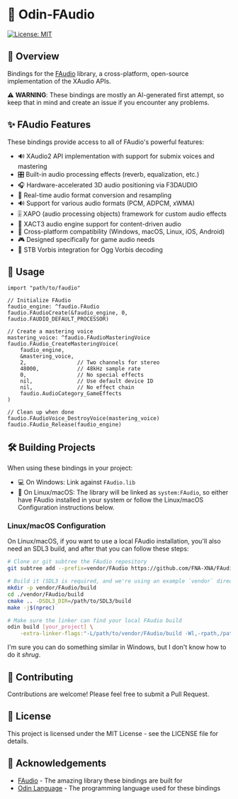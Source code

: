 # 🎵 Odin-FAudio

[![License: MIT](https://img.shields.io/badge/License-MIT-yellow.svg)](https://opensource.org/licenses/MIT)

## 🚀 Overview

Bindings for the [FAudio](https://github.com/FNA-XNA/FAudio) library, a cross-platform, open-source implementation of the XAudio APIs.

⚠️ **WARNING**: These bindings are mostly an AI-generated first attempt, so keep that in mind and create an issue if you encounter any problems.

## ✨ FAudio Features

These bindings provide access to all of FAudio's powerful features:

- 🔊 XAudio2 API implementation with support for submix voices and mastering
- 🎛 Built-in audio processing effects (reverb, equalization, etc.)
- 🎧 Hardware-accelerated 3D audio positioning via F3DAUDIO
- 🔄 Real-time audio format conversion and resampling
- 🔊 Support for various audio formats (PCM, ADPCM, xWMA)
- 🎚️ XAPO (audio processing objects) framework for custom audio effects
- 🎨 XACT3 audio engine support for content-driven audio
- 📱 Cross-platform compatibility (Windows, macOS, Linux, iOS, Android)
- 🎮 Designed specifically for game audio needs
- 🎹 STB Vorbis integration for Ogg Vorbis decoding

## 🔧 Usage

```odin
import "path/to/faudio"

// Initialize FAudio
faudio_engine: ^faudio.FAudio
faudio.FAudioCreate(&faudio_engine, 0, faudio.FAUDIO_DEFAULT_PROCESSOR)

// Create a mastering voice
mastering_voice: ^faudio.FAudioMasteringVoice
faudio.FAudio_CreateMasteringVoice(
    faudio_engine,
    &mastering_voice,
    2,                // Two channels for stereo
    48000,            // 48kHz sample rate
    0,                // No special effects
    nil,              // Use default device ID
    nil,              // No effect chain
    faudio.AudioCategory_GameEffects
)

// Clean up when done
faudio.FAudioVoice_DestroyVoice(mastering_voice)
faudio.FAudio_Release(faudio_engine)
```

## 🛠️ Building Projects

When using these bindings in your project:

- 💻 On Windows: Link against `FAudio.lib`
- 🐧 On Linux/macOS: The library will be linked as `system:FAudio`, so either have FAudio installed in your system or follow the Linux/macOS Configuration instructions below.

### Linux/macOS Configuration

On Linux/macOS, if you want to use a local FAudio installation, you'll also need an SDL3 build, and after that you can follow these steps:

```bash
# Clone or git subtree the FAudio repository
git subtree add --prefix=vendor/FAudio https://github.com/FNA-XNA/FAudio.git [LATEST_TAG] --squash

# Build it (SDL3 is required, and we're using an example `vendor` directory here)
mkdir -p vendor/FAudio/build
cd ./vendor/FAudio/build
cmake .. -DSDL3_DIR=/path/to/SDL3/build
make -j$(nproc)

# Make sure the linker can find your local FAudio build
odin build [your_project] \
    -extra-linker-flags:"-L/path/to/vendor/FAudio/build -Wl,-rpath,/path/to/vendor/FAudio/build"
```

I'm sure you can do something similar in Windows, but I don't know how to do it _shrug_.

## 🤝 Contributing

Contributions are welcome! Please feel free to submit a Pull Request.

## 📄 License

This project is licensed under the MIT License - see the LICENSE file for details.

## 🙏 Acknowledgements

- [FAudio](https://github.com/FNA-XNA/FAudio) - The amazing library these bindings are built for
- [Odin Language](https://odin-lang.org/) - The programming language used for these bindings

